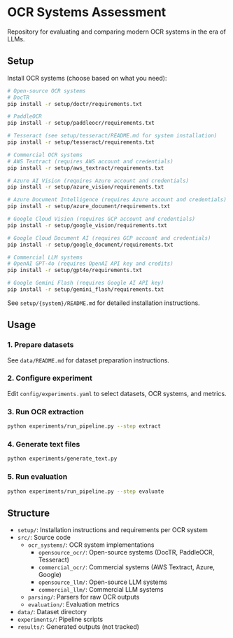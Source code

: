 # OCR Systems Assessment

Repository for evaluating and comparing modern OCR systems in the era of LLMs.

## Setup

Install OCR systems (choose based on what you need):

```bash
# Open-source OCR systems
# DocTR
pip install -r setup/doctr/requirements.txt

# PaddleOCR
pip install -r setup/paddleocr/requirements.txt

# Tesseract (see setup/tesseract/README.md for system installation)
pip install -r setup/tesseract/requirements.txt

# Commercial OCR systems
# AWS Textract (requires AWS account and credentials)
pip install -r setup/aws_textract/requirements.txt

# Azure AI Vision (requires Azure account and credentials)
pip install -r setup/azure_vision/requirements.txt

# Azure Document Intelligence (requires Azure account and credentials)
pip install -r setup/azure_document/requirements.txt

# Google Cloud Vision (requires GCP account and credentials)
pip install -r setup/google_vision/requirements.txt

# Google Cloud Document AI (requires GCP account and credentials)
pip install -r setup/google_document/requirements.txt

# Commercial LLM systems
# OpenAI GPT-4o (requires OpenAI API key and credits)
pip install -r setup/gpt4o/requirements.txt

# Google Gemini Flash (requires Google AI API key)
pip install -r setup/gemini_flash/requirements.txt
```

See `setup/{system}/README.md` for detailed installation instructions.

## Usage

### 1. Prepare datasets
See `data/README.md` for dataset preparation instructions.

### 2. Configure experiment
Edit `config/experiments.yaml` to select datasets, OCR systems, and metrics.

### 3. Run OCR extraction
```bash
python experiments/run_pipeline.py --step extract
```

### 4. Generate text files
```bash
python experiments/generate_text.py
```

### 5. Run evaluation
```bash
python experiments/run_pipeline.py --step evaluate
```

## Structure

- `setup/`: Installation instructions and requirements per OCR system
- `src/`: Source code
  - `ocr_systems/`: OCR system implementations
    - `opensource_ocr/`: Open-source systems (DocTR, PaddleOCR, Tesseract)
    - `commercial_ocr/`: Commercial systems (AWS Textract, Azure, Google)
    - `opensource_llm/`: Open-source LLM systems
    - `commercial_llm/`: Commercial LLM systems
  - `parsing/`: Parsers for raw OCR outputs
  - `evaluation/`: Evaluation metrics
- `data/`: Dataset directory
- `experiments/`: Pipeline scripts
- `results/`: Generated outputs (not tracked)
